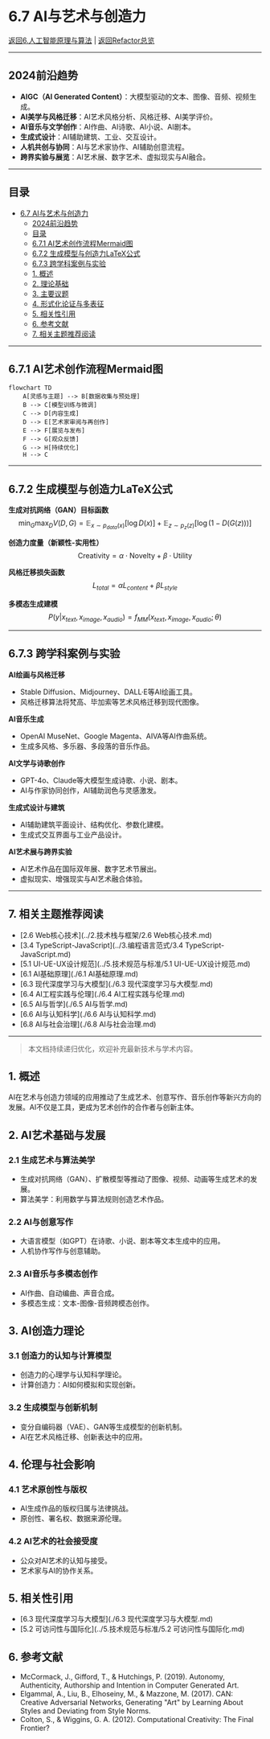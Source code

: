 # 6.7 AI与艺术与创造力

[返回6.人工智能原理与算法](./README.md) | [返回Refactor总览](../README.md)

---

## 2024前沿趋势

- **AIGC（AI Generated Content）**：大模型驱动的文本、图像、音频、视频生成。
- **AI美学与风格迁移**：AI艺术风格分析、风格迁移、AI美学评价。
- **AI音乐与文学创作**：AI作曲、AI诗歌、AI小说、AI剧本。
- **生成式设计**：AI辅助建筑、工业、交互设计。
- **人机共创与协同**：AI与艺术家协作、AI辅助创意流程。
- **跨界实验与展览**：AI艺术展、数字艺术、虚拟现实与AI融合。

---

## 目录

- [6.7 AI与艺术与创造力](#67-ai与艺术与创造力)
  - [2024前沿趋势](#2024前沿趋势)
  - [目录](#目录)
  - [6.7.1 AI艺术创作流程Mermaid图](#671-ai艺术创作流程mermaid图)
  - [6.7.2 生成模型与创造力LaTeX公式](#672-生成模型与创造力latex公式)
  - [6.7.3 跨学科案例与实验](#673-跨学科案例与实验)
  - [1. 概述](#1-概述)
  - [2. 理论基础](#2-理论基础)
  - [3. 主要议题](#3-主要议题)
  - [4. 形式化论证与多表征](#4-形式化论证与多表征)
  - [5. 相关性引用](#5-相关性引用)
  - [6. 参考文献](#6-参考文献)
  - [7. 相关主题推荐阅读](#7-相关主题推荐阅读)

---

## 6.7.1 AI艺术创作流程Mermaid图

```mermaid
flowchart TD
    A[灵感与主题] --> B[数据收集与预处理]
    B --> C[模型训练与微调]
    C --> D[内容生成]
    D --> E[艺术家审阅与再创作]
    E --> F[展览与发布]
    F --> G[观众反馈]
    G --> H[持续优化]
    H --> C
```

---

## 6.7.2 生成模型与创造力LaTeX公式

**生成对抗网络（GAN）目标函数**
$$
\min_G \max_D V(D, G) = \mathbb{E}_{x \sim p_{data}(x)} [\log D(x)] + \mathbb{E}_{z \sim p_z(z)} [\log(1 - D(G(z)))]
$$

**创造力度量（新颖性-实用性）**
$$
\text{Creativity} = \alpha \cdot \text{Novelty} + \beta \cdot \text{Utility}
$$

**风格迁移损失函数**
$$
L_{total} = \alpha L_{content} + \beta L_{style}
$$

**多模态生成建模**
$$
P(y|x_{text}, x_{image}, x_{audio}) = f_{MM}(x_{text}, x_{image}, x_{audio}; \theta)
$$

---

## 6.7.3 跨学科案例与实验

**AI绘画与风格迁移**
- Stable Diffusion、Midjourney、DALL·E等AI绘画工具。
- 风格迁移算法将梵高、毕加索等艺术风格迁移到现代图像。

**AI音乐生成**
- OpenAI MuseNet、Google Magenta、AIVA等AI作曲系统。
- 生成多风格、多乐器、多段落的音乐作品。

**AI文学与诗歌创作**
- GPT-4o、Claude等大模型生成诗歌、小说、剧本。
- AI与作家协同创作，AI辅助润色与灵感激发。

**生成式设计与建筑**
- AI辅助建筑平面设计、结构优化、参数化建模。
- 生成式交互界面与工业产品设计。

**AI艺术展与跨界实验**
- AI艺术作品在国际双年展、数字艺术节展出。
- 虚拟现实、增强现实与AI艺术融合体验。

---

## 7. 相关主题推荐阅读

- [2.6 Web核心技术](../2.技术栈与框架/2.6 Web核心技术.md)
- [3.4 TypeScript-JavaScript](../3.编程语言范式/3.4 TypeScript-JavaScript.md)
- [5.1 UI-UE-UX设计规范](../5.技术规范与标准/5.1 UI-UE-UX设计规范.md)
- [6.1 AI基础原理](./6.1 AI基础原理.md)
- [6.3 现代深度学习与大模型](./6.3 现代深度学习与大模型.md)
- [6.4 AI工程实践与伦理](./6.4 AI工程实践与伦理.md)
- [6.5 AI与哲学](./6.5 AI与哲学.md)
- [6.6 AI与认知科学](./6.6 AI与认知科学.md)
- [6.8 AI与社会治理](./6.8 AI与社会治理.md)

---

> 本文档持续递归优化，欢迎补充最新技术与学术内容。

## 1. 概述

AI在艺术与创造力领域的应用推动了生成艺术、创意写作、音乐创作等新兴方向的发展。AI不仅是工具，更成为艺术创作的合作者与创新主体。

## 2. AI艺术基础与发展

### 2.1 生成艺术与算法美学

- 生成对抗网络（GAN）、扩散模型等推动了图像、视频、动画等生成艺术的发展。
- 算法美学：利用数学与算法规则创造艺术作品。

### 2.2 AI与创意写作

- 大语言模型（如GPT）在诗歌、小说、剧本等文本生成中的应用。
- 人机协作写作与创意辅助。

### 2.3 AI音乐与多模态创作

- AI作曲、自动编曲、声音合成。
- 多模态生成：文本-图像-音频跨模态创作。

## 3. AI创造力理论

### 3.1 创造力的认知与计算模型

- 创造力的心理学与认知科学理论。
- 计算创造力：AI如何模拟和实现创新。

### 3.2 生成模型与创新机制

- 变分自编码器（VAE）、GAN等生成模型的创新机制。
- AI在艺术风格迁移、创新表达中的应用。

## 4. 伦理与社会影响

### 4.1 艺术原创性与版权

- AI生成作品的版权归属与法律挑战。
- 原创性、署名权、数据来源伦理。

### 4.2 AI艺术的社会接受度

- 公众对AI艺术的认知与接受。
- 艺术家与AI的协作关系。

## 5. 相关性引用

- [6.3 现代深度学习与大模型](./6.3 现代深度学习与大模型.md)
- [5.2 可访问性与国际化](../5.技术规范与标准/5.2 可访问性与国际化.md)

## 6. 参考文献

- McCormack, J., Gifford, T., & Hutchings, P. (2019). Autonomy, Authenticity, Authorship and Intention in Computer Generated Art.
- Elgammal, A., Liu, B., Elhoseiny, M., & Mazzone, M. (2017). CAN: Creative Adversarial Networks, Generating "Art" by Learning About Styles and Deviating from Style Norms.
- Colton, S., & Wiggins, G. A. (2012). Computational Creativity: The Final Frontier?
